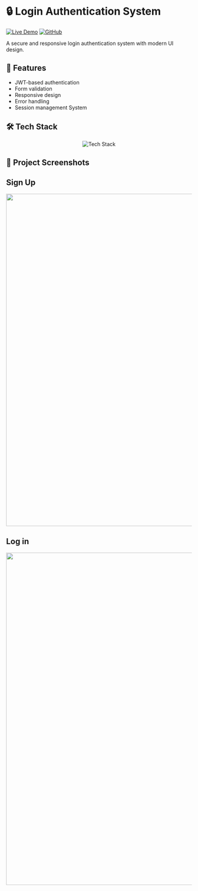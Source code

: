 # 🔒 Login Authentication System

[![Live Demo](https://img.shields.io/badge/🌐_Live_Demo-4285F4?style=for-the-badge&logo=google-chrome&logoColor=white)](https://amdadislam01.github.io/Login-System/)
[![GitHub](https://img.shields.io/badge/💻_Repository-181717?style=for-the-badge&logo=github&logoColor=white)](https://github.com/amdadislam01/Login-System)

A secure and responsive login authentication system with modern UI design.

## 🚀 Features

- JWT-based authentication
- Form validation
- Responsive design
- Error handling
- Session management System 

## 🛠️ Tech Stack

<p align="center">
  <img src="https://skillicons.dev/icons?i=html,css,js,firebase" alt="Tech Stack"/>
</p>

## 📸 Project Screenshots

## Sign Up

<img src="https://ik.imagekit.io/yqnbhdlo4/Img/sing-up?updatedAt=1755010932401" width="900">

##  Log in 

<img src="https://i.imgur.com/UC1WDZA.png" width="900">
